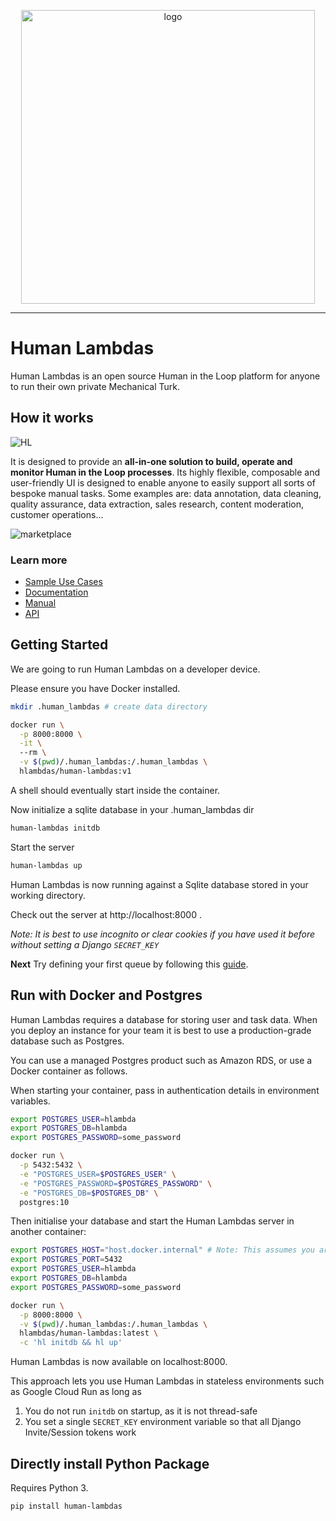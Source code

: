 <p align="center">
<img width="470" alt="logo" src="https://user-images.githubusercontent.com/565238/119004910-e0034900-b986-11eb-83ec-4e0082b4303b.png">
</p>
    
---

# Human Lambdas

Human Lambdas is an open source Human in the Loop platform for anyone to run their own private Mechanical Turk.

## How it works

![HL](https://user-images.githubusercontent.com/565238/119013488-f2818080-b98e-11eb-8387-28b685ed0bfb.gif)

It is designed to provide an **all-in-one solution to build, operate and monitor Human in the Loop processes**. Its highly flexible, composable and user-friendly UI is designed to enable anyone to easily support all sorts of bespoke manual tasks. Some examples are: data annotation, data cleaning, quality assurance, data extraction, sales research, content moderation, customer operations...

![marketplace](https://user-images.githubusercontent.com/565238/119009286-e267a200-b98a-11eb-89fd-c7c40c00116c.gif)

### Learn more

- [Sample Use Cases](https://www.humanlambdas.com/use-cases)
- [Documentation](https://docs.humanlambdas.com/)
- [Manual](https://docs.humanlambdas.com/manual/introduction)
- [API](https://docs.humanlambdas.com/api/introduction)

## Getting Started

We are going to run Human Lambdas on a developer device.

Please ensure you have Docker installed.

```sh
mkdir .human_lambdas # create data directory

docker run \
  -p 8000:8000 \
  -it \   
  --rm \
  -v $(pwd)/.human_lambdas:/.human_lambdas \
  hlambdas/human-lambdas:v1
```

A shell should eventually start inside the container.

Now initialize a sqlite database in your .human_lambdas dir

```sh
human-lambdas initdb
```

Start the server

```sh
human-lambdas up
```

Human Lambdas is now running against a Sqlite database stored in your working directory.

Check out the server at http://localhost:8000 .

_Note: It is best to use incognito or clear cookies if you have used it before without setting a Django `SECRET_KEY`_

**Next** Try defining your first queue by following this [guide](https://docs.humanlambdas.com/quickstart/creating-a-queue).

## Run with Docker and Postgres

Human Lambdas requires a database for storing user and task data. When you deploy an instance for your team it is best to use a production-grade database such as Postgres.

You can use a managed Postgres product such as Amazon RDS, or use a Docker container as follows.

When starting your container, pass in authentication details in environment variables.

```sh
export POSTGRES_USER=hlambda
export POSTGRES_DB=hlambda
export POSTGRES_PASSWORD=some_password

docker run \
  -p 5432:5432 \
  -e "POSTGRES_USER=$POSTGRES_USER" \
  -e "POSTGRES_PASSWORD=$POSTGRES_PASSWORD" \
  -e "POSTGRES_DB=$POSTGRES_DB" \
  postgres:10
```

Then initialise your database and start the Human Lambdas server in another container:

```sh
export POSTGRES_HOST="host.docker.internal" # Note: This assumes you are trying this out on OS X
export POSTGRES_PORT=5432
export POSTGRES_USER=hlambda
export POSTGRES_DB=hlambda
export POSTGRES_PASSWORD=some_password

docker run \
  -p 8000:8000 \
  -v $(pwd)/.human_lambdas:/.human_lambdas \
  hlambdas/human-lambdas:latest \
  -c 'hl initdb && hl up'
```

Human Lambdas is now available on localhost:8000.

This approach lets you use Human Lambdas in stateless environments such as Google Cloud Run as long as

1. You do not run `initdb` on startup, as it is not thread-safe
2. You set a single `SECRET_KEY` environment variable so that all Django Invite/Session tokens work

## Directly install Python Package

Requires Python 3.

```sh
pip install human-lambdas
```
